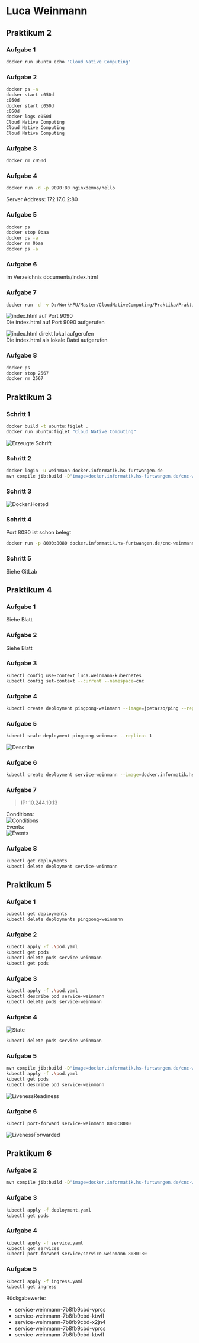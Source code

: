 # Luca Weinmann

## Praktikum 2

### Aufgabe 1

```bash
docker run ubuntu echo "Cloud Native Computing"
```

### Aufgabe 2

```bash
docker ps -a
docker start c050d
c050d
docker start c050d
c050d
docker logs c050d
Cloud Native Computing
Cloud Native Computing
Cloud Native Computing
```

### Aufgabe 3

```bash
docker rm c050d
```

### Aufgabe 4

```bash 
docker run -d -p 9090:80 nginxdemos/hello
```

Server Address: 172.17.0.2:80

### Aufgabe 5

```bash 
docker ps
docker stop 0baa
docker ps -a
docker rm 0baa
docker ps -a
```

### Aufgabe 6

im Verzeichnis documents/index.html

### Aufgabe 7

```bash 
docker run -d -v D:/WorkHFU/Master/CloudNativeComputing/Praktika/Praktikum_01_REST_Server/service/documents/:/usr/share/nginx/html -p 9090:80 nginx
```

![index.html auf Port 9090](pictures/Praktikum_2_Aufgabe_7_Docker.png)
<br>Die index.html auf Port 9090 aufgerufen

![index.html direkt lokal aufgerufen](pictures/Praktikum_2_Aufgabe_7_lokal.png)
<br>Die index.html als lokale Datei aufgerufen

### Aufgabe 8

```bash 
docker ps
docker stop 2567
docker rm 2567
```

## Praktikum 3
### Schritt 1
```bash 
docker build -t ubuntu:figlet .
docker run ubuntu:figlet "Cloud Native Computing"
```
![Erzeugte Schrift](pictures/Praktikum_3_Schritt_1.png)

### Schritt 2
```bash 
docker login -u weinmann docker.informatik.hs-furtwangen.de
mvn compile jib:build -D"image=docker.informatik.hs-furtwangen.de/cnc-weinmann/service"
```

### Schritt 3
![Docker.Hosted](pictures/Praktikum_3_Schritt_3.png)

### Schritt 4
Port 8080 ist schon belegt
```bash
docker run -p 8090:8080 docker.informatik.hs-furtwangen.de/cnc-weinmann/service
```

### Schritt 5
Siehe GitLab

## Praktikum 4

### Aufgabe 1
Siehe Blatt

### Aufgabe 2
Siehe Blatt

### Aufgabe 3
```bash
kubectl config use-context luca.weinmann-kubernetes
kubectl config set-context --current --namespace=cnc
```

### Aufgabe 4
```bash
kubectl create deployment pingpong-weinmann --image=jpetazzo/ping --replicas 3
```

### Aufgabe 5
```bash
kubectl scale deployment pingpong-weinmann --replicas 1
```
![Describe](pictures/Praktikum_4_Describe.png) <br>

### Aufgabe 6
```bash
kubectl create deployment service-weinmann --image=docker.informatik.hs-furtwangen.de/cnc-weinmann/service --replicas 1
```

### Aufgabe 7
> IP: 10.244.10.13

Conditions: <br>
![Conditions](pictures/Praktikum_4_Conditions.png) <br>
Events: <br>
![Events](pictures/Praktikum_4_Events.png)

### Aufgabe 8
```bash
kubectl get deployments
kubectl delete deployment service-weinmann
```

## Praktikum 5
### Aufgabe 1
```bash
bubectl get deployments
kubectl delete deployments pingpong-weinmann
```
### Aufgabe 2
```bash
kubectl apply -f .\pod.yaml
kubectl get pods
kubectl delete pods service-weinmann
kubectl get pods
```
### Aufgabe 3
```bash
kubectl apply -f .\pod.yaml
kubectl describe pod service-weinmann
kubectl delete pods service-weinmann
```

### Aufgabe 4
![State](pictures/Praktikum_5_State.png)
```bash
kubectl delete pods service-weinmann
```

### Aufgabe 5
```bash
mvn compile jib:build -D"image=docker.informatik.hs-furtwangen.de/cnc-weinmann/service"
kubectl apply -f .\pod.yaml
kubectl get pods
kubectl describe pod service-weinmann
```
![LivenessReadiness](pictures/Praktikum_5_Liveness_Readiness.png)

### Aufgabe 6
```bash
kubectl port-forward service-weinmann 8080:8080
```
![LivenessForwarded](pictures/Praktikum_5_Liveness_Port_Forwarded.png)


## Praktikum 6

### Aufgabe 2
```bash
mvn compile jib:build -D"image=docker.informatik.hs-furtwangen.de/cnc-weinmann/service"
```

### Aufgabe 3
```bash
kubectl apply -f deployment.yaml
kubectl get pods
```

### Aufgabe 4
```bash
kubectl apply -f service.yaml
kubectl get services
kubectl port-forward service/service-weinmann 8080:80
```

### Aufgabe 5
```bash
kubectl apply -f ingress.yaml
kubectl get ingress
```
Rückgabewerte:
- service-weinmann-7b8fb9cbd-vprcs
- service-weinmann-7b8fb9cbd-ktwfl
- service-weinmann-7b8fb9cbd-x2jn4
- service-weinmann-7b8fb9cbd-vprcs
- service-weinmann-7b8fb9cbd-ktwfl

